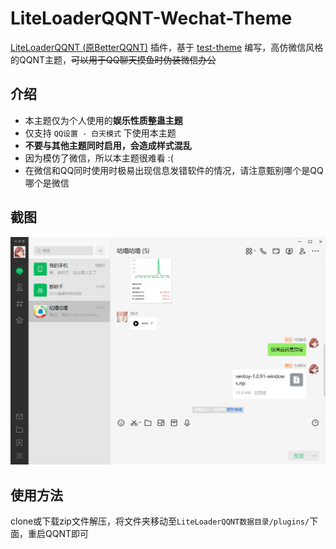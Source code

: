 # LiteLoaderQQNT-Wechat-Theme

[LiteLoaderQQNT (原BetterQQNT)](https://github.com/mo-jinran/LiteLoaderQQNT) 插件，基于 [test-theme](https://github.com/mo-jinran/test-theme) 编写，高仿微信风格的QQNT主题，~~可以用于QQ聊天摸鱼时伪装微信办公~~

## 介绍

- 本主题仅为个人使用的**娱乐性质整蛊主题**
- 仅支持 `QQ设置 - 白天模式` 下使用本主题
- **不要与其他主题同时启用，会造成样式混乱**
- 因为模仿了微信，所以本主题很难看 :(
- 在微信和QQ同时使用时极易出现信息发错软件的情况，请注意甄别哪个是QQ哪个是微信

## 截图

![img.png](img.png)

## 使用方法

clone或下载zip文件解压，将文件夹移动至`LiteLoaderQQNT数据目录/plugins/`下面，重启QQNT即可
